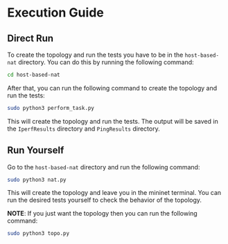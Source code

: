 # Execution Guide

## Direct Run

To create the topology and run the tests you have to be in the `host-based-nat` directory. You can do this by running the following command:

```bash
cd host-based-nat
```

After that, you can run the following command to create the topology and run the tests:

```bash
sudo python3 perform_task.py
```

This will create the topology and run the tests. The output will be saved in the `IperfResults` directory and `PingResults` directory.

## Run Yourself

Go to the `host-based-nat` directory and run the following command:

```bash
sudo python3 nat.py 
```

This will create the topology and leave you in the mininet terminal. You can run the desired tests yourself to check the behavior of the topology.

**NOTE**: If you just want the topology then you can run the following command:

```bash
sudo python3 topo.py
```
